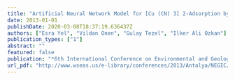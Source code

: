 ```yaml
---
title: "Artificial Neural Network Model for [Cu (CN) 3] 2-Adsorption by Raw and Activated Sepiolite"
date: 2013-01-01
publishDate: 2020-03-08T18:37:19.636437Z
authors: ["Esra Yel", "Vildan Onen", "Gulay Tezel", "Ilker Ali Ozkan"]
publication_types: ["1"]
abstract: ""
featured: false
publication: "*6th International Conference on Environmental and Geological Science and Engineering*"
url_pdf: "http://www.wseas.us/e-library/conferences/2013/Antalya/NEGIC/NEGIC-08.pdf"
---
```


